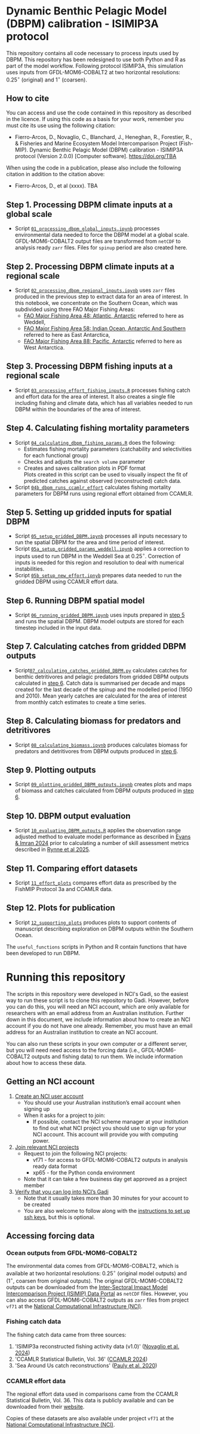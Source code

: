 # Dynamic Benthic Pelagic Model (DBPM) calibration - ISIMIP3A protocol
This repository contains all code necessary to process inputs used by DBPM. This repository has been redesigned to use both Python and R as part of the model workflow. Following protocol ISIMIP3A, this simulation uses inputs from GFDL-MOM6-COBALT2 at two horizontal resolutions: $0.25^{\circ}$ (original) and $1^{\circ}$ (coarsen).  

## How to cite
You can access and use the code contained in this repository as described in the licence. If using this code as a basis for your work, remember you must cite its use using the following citation:  
- Fierro-Arcos, D., Novaglio, C., Blanchard, J., Heneghan, R., Forestier, R., & Fisheries and Marine Ecosystem Model Intercomparison Project (Fish-MIP). Dynamic Benthic Pelagic Model (DBPM) calibration - ISIMIP3A protocol (Version 2.0.0) \[Computer software]. https://doi.org/TBA  
  
When using the code in a publication, please also include the following citation in addition to the citation above:  
- Fierro-Arcos, D., et al (xxxx). TBA  
  
## Step 1. Processing DBPM climate inputs at a global scale
- Script [`01_processing_dbpm_global_inputs.ipynb`](scripts/01_processing_dbpm_global_inputs.ipynb) processes environmental data needed to force the DBPM model at a global scale. GFDL-MOM6-COBALT2 output files are transformed from `netCDF` to analysis ready `zarr` files. Files for `spinup` period are also created here.  
  
## Step 2. Processing DBPM climate inputs at a regional scale
- Script [`02_processing_dbpm_regional_inputs.ipynb`](scripts/02_processing_dbpm_regional_inputs.ipynb) uses `zarr` files produced in the previous step to extract data for an area of interest. In this notebook, we concentrate on the Southern Ocean, which was subdivided using three FAO Major Fishing Areas:
    - [FAO Major Fishing Area 48: Atlantic, Antarctic](https://www.fao.org/fishery/en/area/fao:48/en) referred to here as Weddell,  
    - [FAO Major Fishing Area 58: Indian Ocean, Antarctic And Southern](https://www.fao.org/fishery/en/area/fao:58/en) referred to here as East Antarctica,  
    - [FAO Major Fishing Area 88: Pacific, Antarctic](https://www.fao.org/fishery/en/area/fao:88/en) referred to here as West Antarctica.  

## Step 3. Processing DBPM fishing inputs at a regional scale
- Script [`03_processing_effort_fishing_inputs.R`](scripts/03_processing_effort_fishing_inputs.R) processes fishing catch and effort data for the area of interest. It also creates a single file including fishing and climate data, which has all variables needed to run DBPM within the boundaries of the area of interest.

## Step 4. Calculating fishing mortality parameters
- Script [`04_calculating_dbpm_fishing_params.R`](scripts/04_calculating_dbpm_fishing_params.R) does the following:  
    - Estimates fishing mortality parameters (catchability and selectivities for each functional group)  
    - Checks and adjusts the `search volume` parameter  
    - Creates and saves calibration plots in PDF format  
Plots created in this script can be used to visually inspect the fit of predicted catches against observed (reconstructed) catch data.
- Script [`04b_dbpm_runs_ccamlr_effort`](scripts/04b_dbpm_runs_ccamlr_effort.R) calculates fishing mortality parameters for DBPM runs using regional effort obtained from CCAMLR.

## Step 5. Setting up gridded inputs for spatial DBPM
- Script [`05_setup_gridded_DBPM.ipynb`](scripts/05_setup_gridded_DBPM.ipynb) processes all inputs necessary to run the spatial DBPM for the area and time period of interest.
- Script [`05a_setup_gridded_params_weddell.ipynb`](scripts/05a_setup_gridded_params_weddell.ipynb) applies a correction to inputs used to run DBPM in the Weddell Sea at $0.25^{\circ}$. Correction of inputs is needed for this region and resolution to deal with numerical instabilities.
- Script [`05b_setup_new_effort.ipnyb`](scripts/05b_setup_new_effort.ipynb) prepares data needed to run the gridded DBPM using CCAMLR effort data.  
  
## Step 6. Running DBPM spatial model  
- Script [`06_running_gridded_DBPM.ipynb`](scripts/06_running_gridded_DBPM.ipynb) uses inputs prepared in [step 5](scripts/05_setup_gridded_DBPM.ipynb) and runs the spatial DBPM. DBPM model outputs are stored for each timestep included in the input data.  

## Step 7. Calculating catches from gridded DBPM outputs 
- Script[`07_calculating_catches_gridded_DBPM.py`](scripts/07_calculating_catches_gridded_DBPM.py) calculates catches for benthic detritivores and pelagic predators from gridded DBPM outputs calculated in [step 6](scripts/06_running_gridded_DBPM.ipynb). Catch data is summarised per decade and maps created for the last decade of the spinup and the modelled period (1950 and 2010). Mean yearly catches are calculated for the area of interest from monthly catch estimates to create a time series.

## Step 8. Calculating biomass for predators and detritivores
- Script [`08_calculating_biomass.ipynb`](scripts/08_calculating_biomass.ipynb) produces calculates biomass for predators and detritivores from DBPM outputs produced in [step 6](scripts/06_running_gridded_DBPM.ipynb).  

## Step 9. Plotting outputs
- Script [`09_plotting_gridded_DBPM_outputs.ipynb`](scripts/09_plotting_gridded_DBPM_outputs.ipynb) creates plots and maps of biomass and catches calculated from DBPM outputs produced in [step 6](scripts/06_running_gridded_DBPM.ipynb).  
  
## Step 10. DBPM output evaluation
- Script [`10_evaluating_DBPM_outputs.R`](scripts/10_evaluating_DBPM_outputs.R) applies the observation range adjusted method to evaluate model performance as described in [Evans & Imran 2024](https://doi.org/10.1088/2515-7620/ad5ad8) prior to calculating a number of skill assessment metrics described in [Rynne et al 2025](https://doi.org/10.1029/2024EF004868).  

## Step 11. Comparing effort datasets
- Script [`11_effort_plots`](scripts/11_effort_plots.R) compares effort data as prescribed by the FishMIP Protocol 3a and CCAMLR data.  

## Step 12. Plots for publication
- Script [`12_supporting_plots`](scripts/12_supporting_plots) produces plots to support contents of manuscript describing exploration on DBPM outputs within the Southern Ocean.  

The `useful_functions` scripts in Python and R contain functions that have been developed to run DBPM.
  
# Running this repository
The scripts in this repository were developed in NCI's Gadi, so the easiest way to run these script is to clone this repository to Gadi. However, before you can do this, you will need an NCI account, which are only available for researchers with an email address from an Australian institution. Further down in this document, we include information about how to create an NCI account if you do not have one already. Remember, you must have an email address for an Australian institution to create an NCI account.  
  
You can also run these scripts in your own computer or a different server, but you will need need access to the forcing data (i.e., GFDL-MOM6-COBALT2 outputs and fishing data) to run them. We include information about how to access these data.  
  
## Getting an NCI account
1. [Create an NCI user account](https://access-hive.org.au/getting_started/first_steps/#create-an-nci-user-account)  
      * You should use your Australian institution’s email account when signing up  
      * When it asks for a project to join:  
        * If possible, contact the NCI scheme manager at your institution to find out what NCI project you should use to sign up for your NCI account. This account will provide you with computing power.    
2. [Join relevant NCI projects](https://access-hive.org.au/getting_started/first_steps/#join-relevant-nci-projects)
      * Request to join the following NCI projects:  
        * vf71 - for access to GFDL-MOM6-COBALT2 outputs in analysis ready data format 
        * xp65 - for the Python conda environment   
      * Note that it can take a few business day get approved as a project member
3. [Verify that you can log into NCI’s Gadi](https://access-hive.org.au/getting_started/first_steps/#login-to-gadi)  
      * Note that it usually takes more than 30 minutes for your account to be created  
      * You are also welcome to follow along with the [instructions to set up ssh keys](https://access-hive.org.au/getting_started/first_steps/#automatic-login), but this is optional.  

## Accessing forcing data 
### Ocean outputs from GFDL-MOM6-COBALT2
The environmental data comes from GFDL-MOM6-COBALT2, which is available at two horizontal resolutions: $0.25^{\circ}$ (original model outputs) and ($1^{\circ}$, coarsen from original outputs). The original GFDL-MOM6-COBALT2 outputs can be downloaded from the [Inter-Sectoral Impact Model Intercomparison Project (ISIMIP) Data Portal](https://data.isimip.org/search/tree/ISIMIP3a/InputData/climate/ocean/gfdl-mom6-cobalt2/) as `netCDF` files. However, you can also access GFDL-MOM6-COBALT2 outputs as `zarr` files from project `vf71` at the [National Computational Infrastructure (NCI)](https://nci.org.au/).  
  
### Fishing catch data
The fishing catch data came from three sources:  
1. 'ISIMIP3a reconstructed fishing activity data (v1.0)' ([Novaglio et al. 2024](https://data.isimip.org/10.48364/ISIMIP.240282))  
2. 'CCAMLR Statistical Bulletin, Vol. 36' ([CCAMLR 2024](https://www.ccamlr.org/en/publications/statistical-bulletin))  
3. 'Sea Around Us catch reconstructions' ([Pauly et al. 2020](https://www.seaaroundus.org/data/#/fao))

### CCAMLR effort data
The regional effort data used in comparisons came from the CCAMLR Statistical Bulletin, Vol. 36. This data is publicly available and can be downloaded from their [website](https://www.ccamlr.org/en/publications/statistical-bulletin).  
  
Copies of these datasets are also available under project `vf71` at the [National Computational Infrastructure (NCI)](https://nci.org.au/).  

